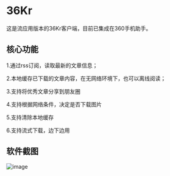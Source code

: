 # 36Kr
这是流应用版本的36Kr客户端，目前已集成在360手机助手。

## 核心功能
1.通过rss订阅，读取最新的文章信息；

2.本地缓存已下载的文章内容，在无网络环境下，也可以离线阅读；

3.支持将优秀文章分享到朋友圈

4.支持根据网络条件，决定是否下载图片

5.支持清除本地缓存

6.支持流式下载，边下边用


## 软件截图
![image](https://raw.githubusercontent.com/dcloudio/casecode/master/screenshots/36kr.png)